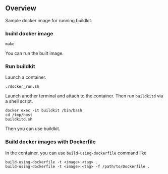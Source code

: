 ## Overview
Sample docker image for running buildkit.

### build docker image

```
make
```

You can run the built image.

### Run buildkit
Launch a container.

```
./docker_run.sh
```

Launch another terminal and attach to the container.
Then run `buildkitd` via a shell script.

```
docker exec -it buildkit /bin/bash
cd /tmp/host
buildkitd.sh
```

Then you can use buildkit.

### Build docker images with Dockerfile

In the container, you can use `build-using-dockerfile` command like

```
build-using-dockerfile -t <image>:<tag> .
build-using-dockerfile -t <image>:<tag> -f /path/to/Dockerfile .
```
